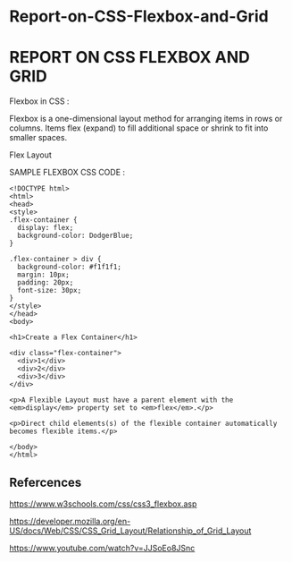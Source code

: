 # Report-on-CSS-Flexbox-and-Grid
# REPORT ON CSS FLEXBOX AND GRID
Flexbox in CSS :

Flexbox is a one-dimensional layout method for arranging items in rows or columns. Items flex (expand) to fill additional space or shrink to fit into smaller spaces.

Flex Layout



SAMPLE FLEXBOX CSS CODE :
```
<!DOCTYPE html>
<html>
<head>
<style>
.flex-container {
  display: flex;
  background-color: DodgerBlue;
}

.flex-container > div {
  background-color: #f1f1f1;
  margin: 10px;
  padding: 20px;
  font-size: 30px;
}
</style>
</head>
<body>

<h1>Create a Flex Container</h1>

<div class="flex-container">
  <div>1</div>
  <div>2</div>
  <div>3</div>  
</div>

<p>A Flexible Layout must have a parent element with the <em>display</em> property set to <em>flex</em>.</p>

<p>Direct child elements(s) of the flexible container automatically becomes flexible items.</p>

</body>
</html>

```

## Refercences

https://www.w3schools.com/css/css3_flexbox.asp

https://developer.mozilla.org/en-US/docs/Web/CSS/CSS_Grid_Layout/Relationship_of_Grid_Layout

https://www.youtube.com/watch?v=JJSoEo8JSnc
